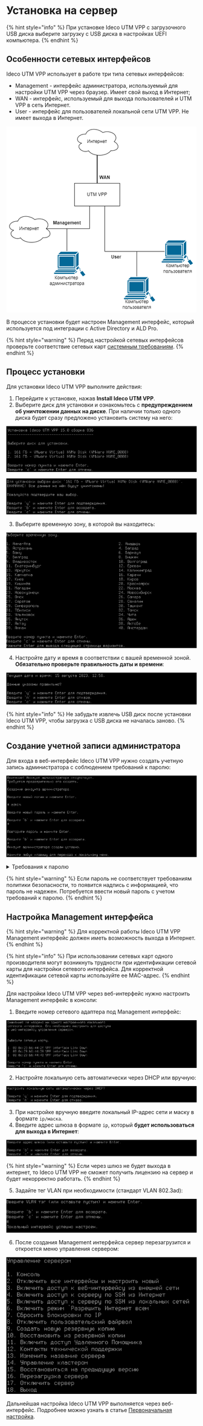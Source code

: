 # Установка на сервер

{% hint style="info" %}
При установке Ideco UTM VPP с загрузочного USB диска выберите загрузку с USB диска в настройках UEFI компьютера.
{% endhint %}

## Особенности сетевых интерфейсов
Ideco UTM VPP использует в работе три типа сетевых интерфейсов:
* Management - интерфейс администратора, используемый для настройки UTM VPP через браузер. Имеет свой выход в Интернет;
* WAN - интерфейс, используемый для выхода пользователей и UTM VPP в сеть Интернет.
* User - интерфейс для пользователей локальной сети UTM VPP. Не имеет выхода в Интернет.

![](../.gitbook/assets/setup_diagramm.drawio.png)

В процессе установки будет настроен Management интерфейс, который используется под интеграции с Active Directory и ALD Pro.

{% hint style="warning" %}
Перед настройкой сетевых интерфейсов проверьте соответствие сетевых карт [системным требованиям](../general/data-update-source-utm-vpp.md).
{% endhint %}

## Процесс установки
Для установки Ideco UTM VPP выполните действия:
1. Перейдите к установке, нажав **Install Ideco UTM VPP**.
2. Выберите диск для установки и ознакомьтесь с **предупреждением об уничтожении данных на диске**. При наличии только одного диска будет сразу предложено установить систему на него:

![](../.gitbook/assets/setup1.png)

![](../.gitbook/assets/setup2.png)

3. Выберите временную зону, в которой вы находитесь:

![](../.gitbook/assets/setup3.png)

4. Настройте дату и время в соответствии с вашей временной зоной. **Обязательно проверьте правильность даты и времени**:

![](../.gitbook/assets/setup4.png)

{% hint style="info" %}
Не забудьте извлечь USB диск после установки Ideco UTM VPP, чтобы загрузка с USB диска не началась заново.
{% endhint %}

## Создание учетной записи администратора

Для входа в веб-интерфейс Ideco UTM VPP нужно создать учетную запись администратора с соблюдением требований к паролю:

![](../.gitbook/assets/setup5.png)

<details>
<summary>Требования к паролю</summary>

* **Минимальная длина пароля** - 10 символов;
* **Cодержит только строчные и заглавные латинские буквы**;
* **Содержит цифры**;
* **Содержит специальные символы** (! # $ % & ' * + и другие).
</details>

{% hint style="warning" %}
Если пароль не соответствует требованиям политики безопасности, то появится надпись с информацией, что пароль не надежен. Потребуется ввести новый пароль с учетом требований к паролю.
{% endhint %}

## Настройка Management интерфейса 

{% hint style="warning" %}
Для корректной работы Ideco UTM VPP Management интерфейс должен иметь возможность выхода в Интернет.
{% endhint %}


{% hint style="info" %}
При использовании сетевых карт одного производителя могут возникнуть трудности при идентификации сетевой карты для настройки сетевого интерфейса.
Для корректной идентификации сетевой карты используйте ее MAC-адрес.
{% endhint %}

Для настройки Ideco UTM VPP через веб-интерфейс нужно настроить Management интерфейс в консоли: 

1. Введите номер сетевого адаптера под Management интерфейс:

![](../.gitbook/assets/setup6.png)

2. Настройте локальную сеть автоматически через DHCP или вручную:

![](../.gitbook/assets/setup7.png)

3. При настройке вручную введите локальный IP-адрес сети и маску в формате `ip/маска`.
4. Введите адрес шлюза в формате `ip`, который **будет использоваться для выхода в Интернет**:

![](../.gitbook/assets/setup8.png)

{% hint style="warning" %}
Если через шлюз не будет выхода в интернет, то Ideco UTM VPP не сможет получить лицензию на сервер и будет некорректно работать.
{% endhint %}

5. Задайте тег VLAN при необходимости (стандарт VLAN 802.3ad):

![](../.gitbook/assets/setup9.png)

6. После создания Management интерфейса cервер перезагрузится и откроется меню управления сервером:

![](../.gitbook/assets/setup10.png)

Дальнейшая настройка Ideco UTM VPP выполняется через веб-интерфейс. Подробнее можно узнать в статье [Первоначальная настройка](../initial-setup/initial-setup-web.md).